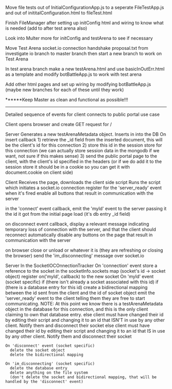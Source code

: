 Move file tests out of InitialConfigurationApp.js to a seperate FileTestApp.js and out of 
        inititalConfiguration.html to fileTest.html
        
Finish FileManager after setting up initConfig html and wiring to know what is needed (add to after test arena also)

Look into Multer more for initConfig and testArena to see if necessary
        
Move Test Arena socket.io connection handshake proposal.txt from investigate io branch to master branch 
      then start a new branch to work on Test Arena
      
In test arena branch make a new testArena.html and use basicInOutErr.html as a template and
     modify botBattleApp.js to work with test arena 
     
Add other html pages and set up wiring by modifying botBattleApp.js (maybe new branches for each of these
      until they work)  
      
******Keep Master as clean and functional as possible!!!

_____________________________________________________________________________________________________________

Detailed sequence of events for client connects to public portal use case

Client 
  opens browser and create GET request for /

Server 
  Generates a new testArenaMetadata object.
  Inserts in into the DB
    On insert callback
      1) retrieve the _id field from the inserted document, this will be the client's id for this connection
      2) store this id in the session store for this connection (we can actually store session data in the mongodb if we want, not sure if this makes sense)
      3) send the public portal page to the client, with the client's id specified in the headers
        (or if we do add it to the session store it should be in a cookie so you can get it with document.cookie on client side)

Client
  Receives the page, downloads the client side script
  Runs the script which initiates a socket.io connection
  register for the 'server_ready' event
    when it's fired enable all buttons that result in communication with the server
      
  in the 'connect' event callback,
    emit the 'myId' event to the server passing it the id it got from the initial page load (it's db entry _id field)
    
  on disconnect event callback,
    display a relevant message indicating temporary loss of connection with the server, and that the client should reconnect automatically
    disable any buttons on the page that result in communication with the server
    
    
  on browser close or unload or whatever it is (they are refreshing or closing the browser)
    send the 'im_disconnecting' message over socket.io 
    
  
Server
  In the SocketIOCOnnectionTracker 
    On 'connection' event
      store a reference to the socket in the socketInfo.sockets map (socket's id -> socket object)
      register on('myId', callback) to the new socket
    On 'myId' event (socket specific)
      if (there isn't already a socket associated with this id)
        if (there is a database entry for this id)
          create a bidirectional mapping between the id sent from the client and the id of socket object
          emit the 'server_ready' event to the client telling them they are free to start communicating. 
            NOTE: At this point we know there is a testArenaMetadata object in the database for this connection, and this is the only client claiming to own that database entry.
        else
          client must have changed their id by editing their script and changing it to an id that ISN'T in use by any other client. 
          Notify them and disconnect their socket
      else 
        client must have changed their id by editing their script and changing it to an id that IS in use by any other client. 
        Notify them and disconnect their socket
    
    On 'disconnect' event (socket specific)
      delete the socket object
      delete the bidirectional mapping
      
    On 'im_disconnecting' (socket specific)
      delete the database entry
      delete anything on the file system
      (don't delete the socket and bidirectional mapping, that will be handled by the 'disconnect' event)
  

      